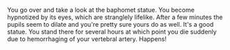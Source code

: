 You go over and take a look at the baphomet statue. You become hypnotized by its eyes, which are stranglely lifelike. After a few minutes the pupils seem to dilate and you're pretty sure yours do as well. It's a good statue. You stand there for several hours at which point you die suddenly due to hemorrhaging of your vertebral artery. Happens!
